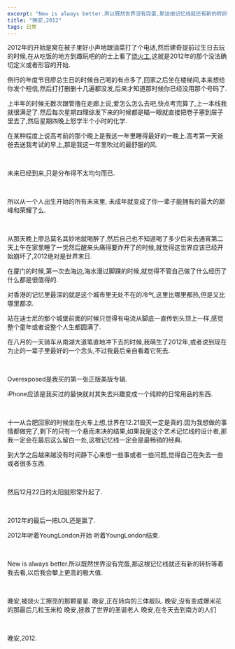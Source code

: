 ```yaml
---
excerpt: "New is always better.所以既然世界没有完蛋,那这根记忆线就还有新的转折等着我去看,以后我会攀上更高的极大值."
title: "晚安,2012"
tags: 日常
---
```


2012年的开始是窝在被子里好小声地跟油菜打了个电话,然后建奇提前过生日去玩的时候,在从吃饭的地方到趣玩吧的的士上看了[烧火工](#),这就是2012年的那个没法确切定义或者形容的开始.

例行的年度节目廖总生日的时候自己喝的有点多了,回家之后坐在楼梯间,本来想给你发个短信,然后打打删删十几遍都没发,后来才知道那时候你已经没用那个号码了.

上半年的时候无数次跟管撸在走廊上说,爱怎么怎么去吧,快点考完算了,上一本线我就很满足了.然后每次星期四理综发下来的时候都是瞄一眼就直接把卷子塞到屉子里去了,然后星期四晚上怒学半个小时的化学.

在某种程度上说高考前的那个晚上是我这一年里睡得最好的一晚上.高考第一天爸爸去送我考试的早上,那是我这一年里吹过的最舒服的风.

<br>

未来已经到来,只是分布得不太均匀而已.

<br>

所以从一个人出生开始的所有未来里, 未成年就变成了你一辈子能拥有的最大的巅峰和荣耀了么.

<br>

从那天晚上廖总莫名其妙地就喝醉了,然后自己也不知道喝了多少后来去通宵第二天上午在家里睡了一觉然后醒来头痛得要炸开了的时候,就觉得这世界应该已经开始崩坏了,2012绝对是世界末日.

在厦门的时候,第一次去海边,海水漫过脚踝的时候,就觉得不管自己做了什么经历了什么都是很值得的.

对香港的记忆里最深的就是这个城市里无处不在的冷气,这里比哪里都热,但是又比哪里都凉.

站在迪士尼的那个城堡前面的时候只觉得有电流从脚底一直传到头顶上一样,感觉整个童年或者说整个人生都圆满了.

在八月的一天骑车从南湖大道笔直地冲下去的时候,我萌生了2012年,或者说到现在为止的一辈子里最好的一个念头,不过我最后亲自看着它死去.

<br>

Overexposed是我买的第一张正版美版专辑.

iPhone应该是我买过的最快就对其失去兴趣变成一个纯粹的日常用品的东西.

<br>

十一从合肥回家的时候坐在火车上想,世界在12.21毁灭一定是真的.因为我想做的事情都做完了,剩下的只有一个悬而未决的结果,如果我是这个艺术记忆线的设计者,那我一定会在最后这么留白一处,这根记忆线一定会是最畅销的经典.

到大学之后越来越没有时间静下心来想一些事或者一些问题,觉得自己在失去一些或者很多东西.

<br>

然后12月22日的太阳就照常升起了.

<br>

2012年的最后一把LOL还是赢了.

2012年听着YoungLondon开始 听着YoungLondon结束.

<br>

New is always better.所以既然世界没有完蛋,那这根记忆线就还有新的转折等着我去看,以后我会攀上更高的极大值.

<br>

晚安,被烧火工擦亮的那颗星星. 晚安,正在转向的三体舰队. 晚安,没有变成爆米花的那最后几粒玉米粒 晚安,拯救了世界的圣诞老人 晚安,在冬天去到南方的人们

<br>

晚安,2012.
